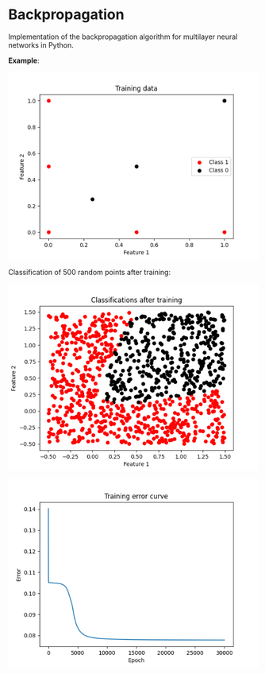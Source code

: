 # Backpropagation

Implementation of the backpropagation algorithm for multilayer neural networks in Python.



**Example**:

![Training data](training_data.png)

Classification of 500 random points after training:

![Example of classification](classifications.png)


![Training error example](errorcurve.png)
